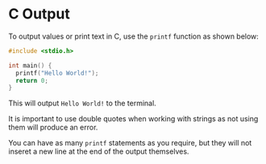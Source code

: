 # C Output

To output values or print text in C, use the `printf` function as shown below:

```c
#include <stdio.h>

int main() {
  printf("Hello World!");
  return 0;
}
```

This will output `Hello World!` to the terminal.

It is important to use double quotes when working with strings as not using them will produce an error.

You can have as many `printf` statements as you require, but they will not inseret a new line at the end of the output themselves.